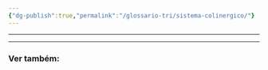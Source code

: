 ```yaml
---
{"dg-publish":true,"permalink":"/glossario-tri/sistema-colinergico/"}
---
```



---










----

### Ver também:




